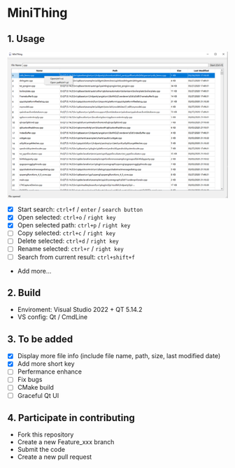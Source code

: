 # MiniThing

## 1. Usage
![Usage](./Docs/Pictures/Usage.png)

- [x] Start search: `ctrl+f` / `enter` / `search button`
- [x] Open selected: `ctrl+o` / `right key`
- [x] Open selected path: `ctrl+p` / `right key`
- [ ] Copy selected: `ctrl+c` / `right key`
- [ ] Delete selected: `ctrl+d` / `right key`
- [ ] Rename selected: `ctrl+r` / `right key`
- [ ] Search from current result: `ctrl+shift+f`
- Add more...

## 2. Build
- Enviroment: Visual Studio 2022 + QT 5.14.2
- VS config: Qt / CmdLine

## 3. To be added
- [x] Display more file info (include file name, path, size, last modified date)
- [x] Add more short key
- [ ] Perfermance enhance
- [ ] Fix bugs
- [ ] CMake build
- [ ] Graceful Qt UI

## 4. Participate in contributing
- Fork this repository
- Create a new Feature_xxx branch
- Submit the code
- Create a new pull request